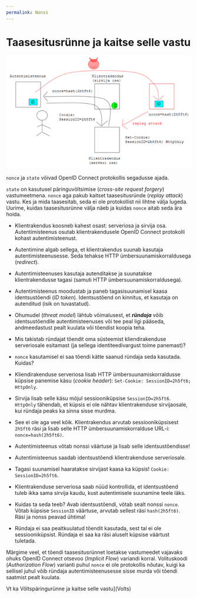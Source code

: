 ```yaml
---
permalink: Nonss
---
```


# Taasesitusrünne ja kaitse selle vastu

![](img/Nonce.PNG)

`nonce` ja `state` võivad OpenID Connect protokollis segadusse ajada.

`state` on kasutusel päringuvõltsimise (_cross-site request forgery_) vastumeetmena. `nonce` aga pakub kaitset taasesitusründe (_replay attack_) vastu. Kes ja mida taasesitab, seda ei ole protokollist nii lihtne välja lugeda. Uurime, kuidas taasesitusrünne välja näeb ja kuidas `nonce` aitab seda ära hoida.

- Klientrakendus koosneb kahest osast: serveriosa ja sirvija osa.  Autentimisteenus osutab klientrakendusele OpenID Connect protokolli kohast autentimisteenust.

- Autentimine algab sellega, et klientrakendus suunab kasutaja autentimisteenusesse. Seda tehakse HTTP ümbersuunamiskorraldusega (_redirect_).

- Autentimisteenuses kasutaja autenditakse ja suunatakse klientrakendusse tagasi (samuti HTTP ümbersuunamiskorraldusega).

- Autentimisteenus moodustab ja paneb tagasisuunamisel kaasa identsustõendi (_ID token_). Identsustõend on kinnitus, et kasutaja on autenditud (isik on tuvastatud).

- Ohumudel (_threat model_) lähtub võimalusest, et ***ründaja*** võib identsustõendile autentimisteenuses või tee peal ligi pääseda, andmeedastust pealt kuulata või tõendist koopia teha.

- Mis takistab ründajat tõendit oma süsteemist kliendirakenduse serveriosale esitamast (ja sellega identiteedivargust toime panemast)?

- `nonce` kasutamisel ei saa tõendi kätte saanud ründaja seda kasutada. Kuidas?
- Kliendirakenduse serveriosa lisab HTTP ümbersuunamiskorraldusse küpsise panemise käsu (_cookie header_): `Set-Cookie: SessionID=2h5ft6; HttpOnly`.

- Sirvija lisab selle käsu mõjul sessiooniküpsise `SessionID=2h5ft6`. `HttpOnly` tähendab, et küpsis ei ole nähtav klientrakenduse sirvijaosale, kui ründaja peaks ka sinna sisse murdma.

- See ei ole aga veel kõik. Klientrakendus arvutab sessiooniküpsisest `2h5ft6` räsi ja lisab selle HTTP ümbersuunamiskorralduse URL-i: `nonce=hash(2h5ft6)`.

- Autentimisteenus võtab nonssi väärtuse ja lisab selle identsustõendisse!

- Autentimisteenus saadab identsustõendi klientrakenduse serveriosale.

- Tagasi suunamisel haaratakse sirvijast kaasa ka küpsis! `Cookie: SessionID=2h5ft6`.

- Klientrakenduse serveriosa saab nüüd kontrollida, et identsustõend tuleb ikka sama sirvija kaudu, kust autentimisele suunamine teele läks.

- Kuidas ta seda teeb? Avab identsustõendi, võtab sealt nonssi `nonce`. Võtab küpsise `SessionID` väärtuse, arvutab sellest räsi `hash(2h5ft6)`. Räsi ja nonss peavad ühtima!

- Ründaja ei saa pealtkuulatud tõendit kasutada, sest tal ei ole sessiooniküpsist. Ründaja ei saa ka räsi aluselt küpsise väärtust tuletada.

Märgime veel, et tõendi taasesitusrünnet loetakse vastumeedet vajavaks ohuks OpenID Connect otsevoo (_Implicit Flow_) variandi korral. Volituskoodi (_Authorization Flow_) varianti puhul `nonce` ei ole protokollis nõutav, kuigi ka sellisel juhul võib ründaja autentimisteenusesse sisse murda või tõendi saatmist pealt kuulata. 

Vt ka Võltspäringurünne ja kaitse selle vastu](Volts)